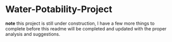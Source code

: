 # Water-Potability-Project
**note** this project is still under construction, I have a few more things to complete before this readme will be completed and updated with the proper analysis and suggestions.

